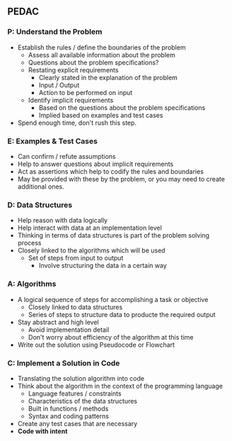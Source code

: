 ## PEDAC

### P: Understand the Problem

- Establish the rules / define the boundaries of the problem
  - Assess all available information about the problem
  - Questions about the problem specifications?
  - Restating explicit requirements
    - Clearly stated in the explanation of the problem
    - Input / Output
    - Action to be performed on input
  - Identify implicit requirements
    - Based on the questions about the problem specifications
    - Implied based on examples and test cases
- Spend enough time, don't rush this step.

### E: Examples & Test Cases

- Can confirm / refute assumptions
- Help to answer questions about implicit requirements
- Act as assertions which help to codify the rules and boundaries
- May be provided with these by the problem, or you may need to create additional ones.

### D: Data Structures

- Help reason with data logically
- Help interact with data at an implementation level
- Thinking in terms of data structures is part of the problem solving process
- Closely linked to the algorithms which will be used
  - Set of steps from input to output
    - Involve structuring the data in a certain way

### A: Algorithms

- A logical sequence of steps for accomplishing a task or objective
  - Closely linked to data structures
  - Series of steps to structure data to producte the required output
- Stay abstract and high level
  - Avoid implementation detail
  - Don't worry about efficiency of the algorithm at this time
- Write out the solution using Pseudocode or Flowchart

### C: Implement a Solution in Code

- Translating the solution algorithm into code
- Think about the algorithm in the context of the programming language
  - Language features / constraints
  - Characteristics of the data structures
  - Built in functions / methods
  - Syntax and coding patterns
- Create any test cases that are necessary
- **Code with intent**